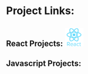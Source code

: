 # Project Links:

<h2> React Projects: 
<img
        src="https://raw.githubusercontent.com/devicons/devicon/master/icons/react/react-original-wordmark.svg"
        alt="react"
        width="50"
        height="50"
      /></h2>

## Javascript Projects:
